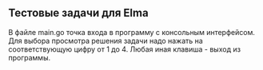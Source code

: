 ## Тестовые задачи для Elma
В файле main.go точка входа в программу с консольным интерфейсом.
Для выбора просмотра решения задачи надо нажать на соответствующую цифру от 1 до 4.
Любая иная клавиша - выход из программы.